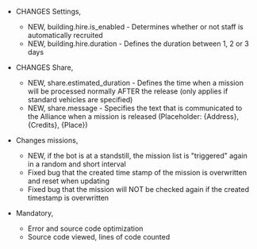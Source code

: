 + CHANGES Settings,
  - NEW, building.hire.is_enabled - Determines whether or not staff is automatically recruited
  - NEW, building.hire.duration - Defines the duration between 1, 2 or 3 days

+ CHANGES Share,
  - NEW, share.estimated_duration - Defines the time when a mission will be processed normally AFTER the release (only applies if standard vehicles are specified)
  - NEW, share.message - Specifies the text that is communicated to the Alliance when a mission is released (Placeholder: {Address}, {Credits}, {Place})

+ Changes missions,
  - NEW, if the bot is at a standstill, the mission list is "triggered" again in a random and short interval
  - Fixed bug that the created time stamp of the mission is overwritten and reset when updating
  - Fixed bug that the mission will NOT be checked again if the created timestamp is overwritten

+ Mandatory, 
  - Error and source code optimization
  - Source code viewed, lines of code counted